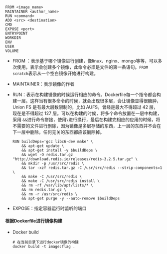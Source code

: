 ```shell
FROM <image_name>
MAINTAINER <author_name>
RUN <command>
ADD <src> <destination>
CMD
EXPOSE <port>
ENTRYPOINT
WORKDIR
ENV
USER
VOLUME
```



- FROM ：表示基于哪个镜像进行创建，像linux、nginx、mongo等等，可以多次使用，表示会创建多个镜像，此命令必须是文件的第一条语句。`FROM scratch`表示从一个空白镜像开始进行构建。

- MAINTAINER：表示镜像的作者

- RUN：表示在构建镜像的时候运行相应的命令。Dockerfile每一个指令都会构建一层。这样当有很多命令的时候，就会出现很多层，会让镜像显得很臃肿，Union FS 是有最大层数限制的，比如 AUFS，曾经是最大不得超过 42 层，现在是不得超过 127 层。可以在构建的时候，将多个命令放置在一层中构建，采用 `&&`进行命令拼接，使用`\`进行换行，最后在构建完相应的应用的时候，将不需要的文件进行删除，因为镜像是多层存储的东西，上一层的东西并不会在下一层中删除，任何无关的东西都应该删除掉。

  ```shell
  RUN buildDeps='gcc libc6-dev make' \
      && apt-get update \
      && apt-get install -y $buildDeps \
      && wget -O redis.tar.gz "http://download.redis.io/releases/redis-3.2.5.tar.gz" \
      && mkdir -p /usr/src/redis \
      && tar -xzf redis.tar.gz -C /usr/src/redis --strip-components=1 \
      && make -C /usr/src/redis \
      && make -C /usr/src/redis install \
      && rm -rf /var/lib/apt/lists/* \
      && rm redis.tar.gz \
      && rm -r /usr/src/redis \
      && apt-get purge -y --auto-remove $buildDeps
  ```

  

- EXPOSE：指定容器运行时监听的端口



#### 根据Dockerfile进行镜像构建

- Docker build

  ```shell
  # 在当前目录下进行docker镜像的构建
  docker build -t image:flag .
  ```

  

